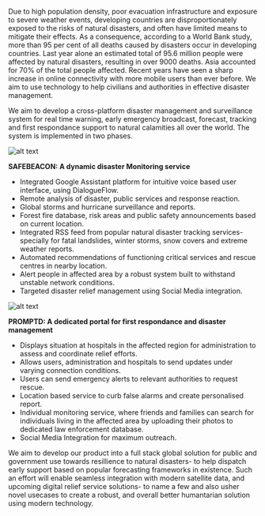 Due to high population density, poor evacuation infrastructure and exposure to severe weather events, developing countries are disproportionately exposed to the risks of natural disasters, and often have limited means to mitigate their effects. As a consequence, according to a World Bank study, more than 95 per cent of all deaths caused by disasters occur in developing countries. Last year alone an estimated total of 95.6 million people were affected by natural disasters, resulting in over 9000 deaths. Asia accounted for 70% of the total people affected.
Recent years have seen a sharp increase in online connectivity with more mobile users than ever before. We aim to use technology to help civilians and authorities in effective disaster management.

We aim to develop a cross-platform disaster management and surveillance system for real time warning, early emergency broadcast, forecast, tracking and first respondance support to natural calamities all over the world. The system is implemented in two phases.


![alt text](https://image.ibb.co/eXQuW9/safebeacon.jpg)

<B>SAFEBEACON: A dynamic disaster Monitoring service</B>
- Integrated Google Assistant platform for intuitive voice based user interface, using DialogueFlow.
- Remote analysis of disaster, public services and response reaction. 
- Global storms and hurricane surveillance and reports.
- Forest fire database, risk areas and public safety announcements based on current location.
- Integrated RSS feed from popular natural disaster tracking services- specially for fatal landslides, winter storms, snow covers and extreme weather reports.
- Automated recommendations of functioning critical services and rescue centres in nearby location. 
- Alert people in affected area by a robust system built to withstand unstable network conditions.
- Targeted disaster relief management using Social Media integration.


![alt text](https://image.ibb.co/bLH8r9/promptd.jpg)

<B>PROMPTD: A dedicated portal for first respondance and disaster management</B>
- Displays situation at hospitals in the affected region for administration to assess and coordinate relief efforts. 
- Allows users, administration and hospitals to send updates under varying connection conditions. 
- Users can send emergency alerts to relevant authorities to request rescue.
- Location based service to curb false alarms and create personalised report.
- Individual monitoring service, where friends and families can search for individuals living in the affected area by uploading their photos to dedicated law enforcement database.
- Social Media Integration for maximum outreach.

We aim to develop our product into a full stack global solution for public and government use towards resillience to natural disasters- to help dispatch early support based on popular forecasting frameworks in existence. Such an effort will enable seamless integration with modern satellite data, and upcoming digital relief service solutions- to name a few and also usher novel usecases to create a robust, and overall better humantarian solution using modern technology.
